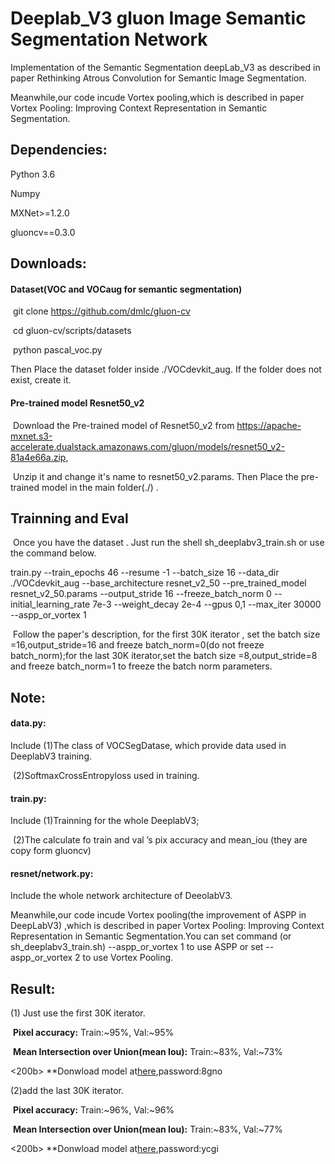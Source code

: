 # Deeplab_V3 gluon Image Semantic Segmentation Network

Implementation of the Semantic Segmentation deepLab_V3 as described in paper Rethinking Atrous Convolution for Semantic Image Segmentation.

Meanwhile,our code incude Vortex pooling,which is described in paper Vortex Pooling: Improving Context Representation in Semantic Segmentation.

## Dependencies:

Python 3.6

Numpy

MXNet>=1.2.0

gluoncv==0.3.0

## Downloads:

#### Dataset(VOC and VOCaug for semantic segmentation)

​    git clone https://github.com/dmlc/gluon-cv

​    cd gluon-cv/scripts/datasets

​    python pascal_voc.py

Then Place the dataset folder inside ./VOCdevkit_aug. If the folder does not exist, create it.

#### Pre-trained model Resnet50_v2

​    Download the Pre-trained model of Resnet50_v2 from  https://apache-mxnet.s3-accelerate.dualstack.amazonaws.com/gluon/models/resnet50_v2-81a4e66a.zip, 

​    Unzip it and change it's name to resnet50_v2.params. Then Place the pre-trained model in the main folder(./) .

## Trainning and Eval

​    Once you have the dataset . Just run the shell sh_deeplabv3_train.sh or use the command below.

train.py --train_epochs 46 --resume -1 --batch_size 16 --data_dir ./VOCdevkit_aug --base_architecture resnet_v2_50 --pre_trained_model resnet_v2_50.params --output_stride 16 --freeze_batch_norm 0 --initial_learning_rate 7e-3 --weight_decay 2e-4 --gpus 0,1 --max_iter 30000 --aspp_or_vortex 1

​     Follow the paper's description, for the first 30K iterator , set the batch size =16,output_stride=16 and freeze batch_norm=0(do not freeze batch_norm);for the last 30K iterator,set the batch size =8,output_stride=8 and freeze batch_norm=1 to freeze the batch norm parameters.

## Note:

#### data.py: 

Include (1)The class of VOCSegDatase, which provide data used in DeeplabV3 training.

​              (2)SoftmaxCrossEntropyloss used in training.

#### train.py:

Include (1)Trainning for the whole DeeplabV3;

​              (2)The calculate fo  train and val ’s pix accuracy and mean_iou (they are copy form gluoncv)  

#### resnet/network.py:

Include the whole network architecture of DeeolabV3. 

Meanwhile,our code incude Vortex pooling(the improvement of ASPP in DeepLabV3) ,which is described in paper Vortex Pooling: Improving Context Representation in Semantic Segmentation.You can set  command (or sh_deeplabv3_train.sh) --aspp_or_vortex 1 to use ASPP or set --aspp_or_vortex 2 to use Vortex Pooling.

## Result:

(1) Just use the first 30K iterator.

​    **Pixel accuracy:**   Train:~95%, Val:~95%

​    **Mean Intersection over Union(mean Iou):**   Train:~83%, Val:~73%

<200b>    **Donwload model at[here](https://pan.baidu.com/s/1OAI7syEaYodPWUIkj4NtAA),password:8gno

(2)add the last 30K iterator.

​     **Pixel accuracy:**   Train:~96%, Val:~96%    

​     **Mean Intersection over Union(mean Iou):**   Train:~83%, Val:~77%

<200b>    **Donwload model at[here](https://pan.baidu.com/s/1bsIPQQ9eHX8OzCOmnAQI6A),password:ycgi




